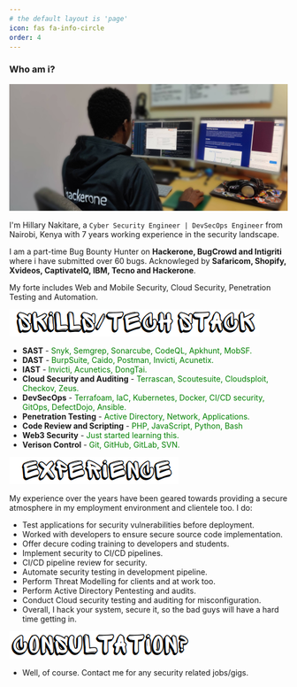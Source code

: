 ```yaml
---
# the default layout is 'page'
icon: fas fa-info-circle
order: 4
---
```


### Who am i?

![downloading!](/assets/img/me.jpg "Some example apk files")

I'm Hillary Nakitare, a `Cyber Security Engineer | DevSecOps Engineer` from Nairobi, Kenya with 7 years working experience in the security landscape.

I am a part-time Bug Bounty Hunter on **Hackerone, BugCrowd and Intigriti** where i have submitted over 60 bugs. Acknowleged by **Safaricom, Shopify, Xvideos, CaptivateIQ, IBM, Tecno and Hackerone**.

My forte includes Web and Mobile Security, Cloud Security, Penetration Testing and Automation.

![tech!](/assets/img/techs.png)

* **SAST** - <span style="color:green">Snyk, Semgrep, Sonarcube, CodeQL, Apkhunt, MobSF.</span>
* **DAST** - <span style="color:green">BurpSuite, Caido, Postman, Invicti, Acunetix.</span>
* **IAST** - <span style="color:green">Invicti, Acunetics, DongTai.</span>
* **Cloud Security and Auditing** - <span style="color:green">Terrascan, Scoutesuite, Cloudsploit, Checkov, Zeus.</span>
* **DevSecOps** - <span style="color:green">Terrafoam, IaC, Kubernetes, Docker, CI/CD security, GitOps, DefectDojo, Ansible.</span>
* **Penetration Testing** - <span style="color:green">Active Directory, Network, Applications.</span>
* **Code Review and Scripting** - <span style="color:green">PHP, JavaScript, Python, Bash</span>
* **Web3 Security** - <span style="color:green">Just started learning this.</span>
* **Verison Control** - <span style="color:green">Git, GitHub, GitLab, SVN.</span>

![experience!](/assets/img/exp.png)

My experience over the years have been geared towards providing a secure atmosphere in my employment environment and clientele too.
I do:
- Test applications for security vulnerabilities before deployment.
- Worked with developers to ensure secure source code implementation.
- Offer decure coding training to developers and students.
- Implement security to CI/CD pipelines.
- CI/CD pipeline review for security.
- Automate security testing in development pipeline.
- Perform Threat Modelling for clients and at work too.
- Perform Active Directory Pentesting and audits.
- Conduct Cloud security testing and auditing for misconfiguration.
- Overall, I hack your system, secure it, so the bad guys will have a hard time getting in.

![consult!](/assets/img/consult.png)
- Well, of course. Contact me for any security related jobs/gigs.